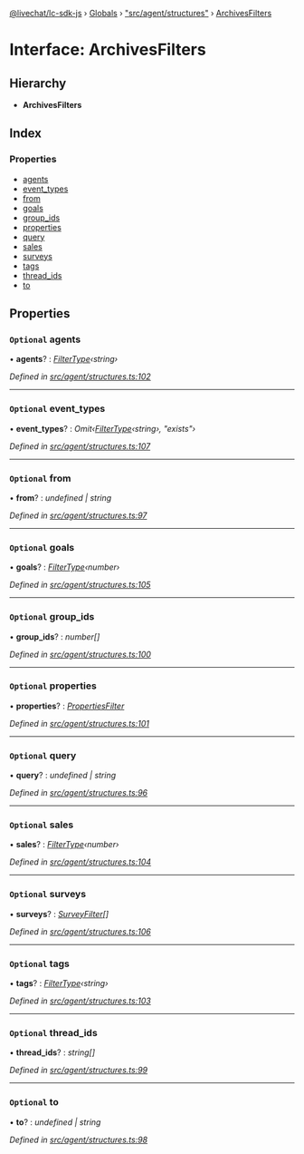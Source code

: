 [@livechat/lc-sdk-js](../README.md) › [Globals](../globals.md) › ["src/agent/structures"](../modules/_src_agent_structures_.md) › [ArchivesFilters](_src_agent_structures_.archivesfilters.md)

# Interface: ArchivesFilters

## Hierarchy

* **ArchivesFilters**

## Index

### Properties

* [agents](_src_agent_structures_.archivesfilters.md#optional-agents)
* [event_types](_src_agent_structures_.archivesfilters.md#optional-event_types)
* [from](_src_agent_structures_.archivesfilters.md#optional-from)
* [goals](_src_agent_structures_.archivesfilters.md#optional-goals)
* [group_ids](_src_agent_structures_.archivesfilters.md#optional-group_ids)
* [properties](_src_agent_structures_.archivesfilters.md#optional-properties)
* [query](_src_agent_structures_.archivesfilters.md#optional-query)
* [sales](_src_agent_structures_.archivesfilters.md#optional-sales)
* [surveys](_src_agent_structures_.archivesfilters.md#optional-surveys)
* [tags](_src_agent_structures_.archivesfilters.md#optional-tags)
* [thread_ids](_src_agent_structures_.archivesfilters.md#optional-thread_ids)
* [to](_src_agent_structures_.archivesfilters.md#optional-to)

## Properties

### `Optional` agents

• **agents**? : *[FilterType](_src_agent_structures_.filtertype.md)‹string›*

*Defined in [src/agent/structures.ts:102](https://github.com/livechat/lc-sdk-js/blob/efba8ac/src/agent/structures.ts#L102)*

___

### `Optional` event_types

• **event_types**? : *Omit‹[FilterType](_src_agent_structures_.filtertype.md)‹string›, "exists"›*

*Defined in [src/agent/structures.ts:107](https://github.com/livechat/lc-sdk-js/blob/efba8ac/src/agent/structures.ts#L107)*

___

### `Optional` from

• **from**? : *undefined | string*

*Defined in [src/agent/structures.ts:97](https://github.com/livechat/lc-sdk-js/blob/efba8ac/src/agent/structures.ts#L97)*

___

### `Optional` goals

• **goals**? : *[FilterType](_src_agent_structures_.filtertype.md)‹number›*

*Defined in [src/agent/structures.ts:105](https://github.com/livechat/lc-sdk-js/blob/efba8ac/src/agent/structures.ts#L105)*

___

### `Optional` group_ids

• **group_ids**? : *number[]*

*Defined in [src/agent/structures.ts:100](https://github.com/livechat/lc-sdk-js/blob/efba8ac/src/agent/structures.ts#L100)*

___

### `Optional` properties

• **properties**? : *[PropertiesFilter](_src_agent_structures_.propertiesfilter.md)*

*Defined in [src/agent/structures.ts:101](https://github.com/livechat/lc-sdk-js/blob/efba8ac/src/agent/structures.ts#L101)*

___

### `Optional` query

• **query**? : *undefined | string*

*Defined in [src/agent/structures.ts:96](https://github.com/livechat/lc-sdk-js/blob/efba8ac/src/agent/structures.ts#L96)*

___

### `Optional` sales

• **sales**? : *[FilterType](_src_agent_structures_.filtertype.md)‹number›*

*Defined in [src/agent/structures.ts:104](https://github.com/livechat/lc-sdk-js/blob/efba8ac/src/agent/structures.ts#L104)*

___

### `Optional` surveys

• **surveys**? : *[SurveyFilter](_src_agent_structures_.surveyfilter.md)[]*

*Defined in [src/agent/structures.ts:106](https://github.com/livechat/lc-sdk-js/blob/efba8ac/src/agent/structures.ts#L106)*

___

### `Optional` tags

• **tags**? : *[FilterType](_src_agent_structures_.filtertype.md)‹string›*

*Defined in [src/agent/structures.ts:103](https://github.com/livechat/lc-sdk-js/blob/efba8ac/src/agent/structures.ts#L103)*

___

### `Optional` thread_ids

• **thread_ids**? : *string[]*

*Defined in [src/agent/structures.ts:99](https://github.com/livechat/lc-sdk-js/blob/efba8ac/src/agent/structures.ts#L99)*

___

### `Optional` to

• **to**? : *undefined | string*

*Defined in [src/agent/structures.ts:98](https://github.com/livechat/lc-sdk-js/blob/efba8ac/src/agent/structures.ts#L98)*
